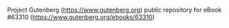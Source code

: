 Project Gutenberg (https://www.gutenberg.org) public repository for
eBook #63310 (https://www.gutenberg.org/ebooks/63310)
